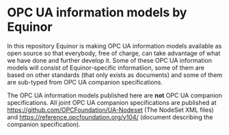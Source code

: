 # OPC UA information models by Equinor

In this repository Equinor is making OPC UA information models available as open source so that everybody, free of charge, can take advantage of what we have done and further develop it. Some of these OPC UA information models will consist of Equinor-specific informatiion, some of them are based on other standards (that only exists as documents) and some of them are sub-typed from OPC UA companion specifications. 

The OPC UA information models published here are **not** OPC UA companion specifications. All joint OPC UA companion specifications are published at https://github.com/OPCFoundation/UA-Nodeset (The NodeSet XML files) and https://reference.opcfoundation.org/v104/ (document describing the companion specification). 
